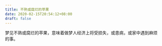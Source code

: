 ```yaml
---
title: 不熟或腐烂的苹果
date: 2020-02-15T20:54:12+08:00
draft: false
---
```


梦见不熟或腐烂的苹果，意味着做梦人经济上将受损失，或患病，或家中遇到麻烦的事。
